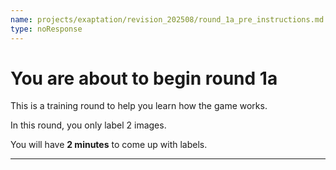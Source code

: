 ```yaml
---
name: projects/exaptation/revision_202508/round_1a_pre_instructions.md
type: noResponse
---
```


# You are about to begin round 1a

This is a training round to help you learn how the game works.

In this round, you only label 2 images.

You will have **2 minutes** to come up with labels.

---
